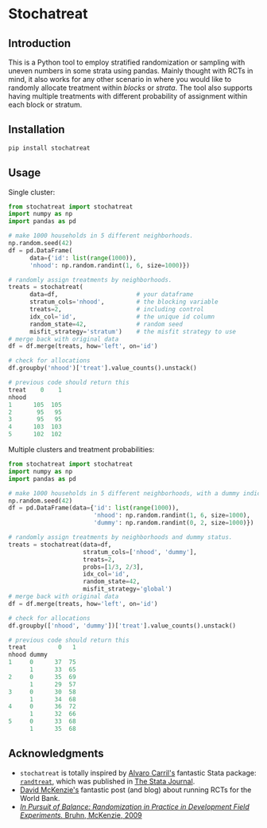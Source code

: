 # Stochatreat

## Introduction

This is a Python tool to employ stratified randomization or sampling with uneven numbers in some strata using pandas. Mainly thought with RCTs in mind, it also works for any other scenario in where you would like to randomly allocate treatment within *blocks* or *strata*. The tool also supports having multiple treatments with different probability of assignment within each block or stratum.

## Installation

```bash
pip install stochatreat
```

## Usage

Single cluster:

```python
from stochatreat import stochatreat
import numpy as np
import pandas as pd

# make 1000 households in 5 different neighborhoods.
np.random.seed(42)
df = pd.DataFrame(
      data={'id': list(range(1000)),
      'nhood': np.random.randint(1, 6, size=1000)})

# randomly assign treatments by neighborhoods.
treats = stochatreat(
      data=df,                      # your dataframe
      stratum_cols='nhood',         # the blocking variable
      treats=2,                     # including control
      idx_col='id',                 # the unique id column
      random_state=42,              # random seed
      misfit_strategy='stratum')    # the misfit strategy to use
# merge back with original data
df = df.merge(treats, how='left', on='id')

# check for allocations
df.groupby('nhood')['treat'].value_counts().unstack()

# previous code should return this
treat    0    1
nhood
1      105  105
2       95   95
3       95   95
4      103  103
5      102  102
```

Multiple clusters and treatment probabilities:

```python
from stochatreat import stochatreat
import numpy as np
import pandas as pd

# make 1000 households in 5 different neighborhoods, with a dummy indicator
np.random.seed(42)
df = pd.DataFrame(data={'id': list(range(1000)),
                        'nhood': np.random.randint(1, 6, size=1000),
                        'dummy': np.random.randint(0, 2, size=1000)})

# randomly assign treatments by neighborhoods and dummy status.
treats = stochatreat(data=df,
                     stratum_cols=['nhood', 'dummy'],
                     treats=2,
                     probs=[1/3, 2/3],
                     idx_col='id',
                     random_state=42,
                     misfit_strategy='global')
# merge back with original data
df = df.merge(treats, how='left', on='id')

# check for allocations
df.groupby(['nhood', 'dummy'])['treat'].value_counts().unstack()

# previous code should return this
treat         0   1
nhood dummy
1     0      37  75
      1      33  65
2     0      35  69
      1      29  57
3     0      30  58
      1      34  68
4     0      36  72
      1      32  66
5     0      33  68
      1      35  68
```

## Acknowledgments

- `stochatreat` is totally inspired by [Alvaro Carril's](https://acarril.github.io/) fantastic Stata package: [`randtreat`](https://acarril.github.io/posts/randtreat), which was published in [The Stata Journal](https://www.stata-journal.com/article.html?article=st0490).
- [David McKenzie's](http://blogs.worldbank.org/impactevaluations/tools-of-the-trade-doing-stratified-randomization-with-uneven-numbers-in-some-strata) fantastic post (and blog) about running RCTs for the World Bank.
- [*In Pursuit of Balance: Randomization in Practice in Development Field Experiments.* Bruhn, McKenzie, 2009](https://www.aeaweb.org/articles?id=10.1257/app.1.4.200)
